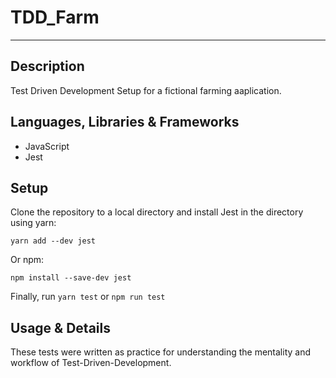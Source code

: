 # TDD_Farm
---


## Description 
Test Driven Development Setup for a fictional farming aaplication.


## Languages, Libraries & Frameworks
* JavaScript 
* Jest


## Setup 
Clone the repository to a local directory and install Jest in the directory using yarn:

`yarn add --dev jest`

Or npm:

`npm install --save-dev jest`

Finally, run `yarn test` or `npm run test`


## Usage & Details 
These tests were written as practice for understanding the mentality and workflow of Test-Driven-Development.
